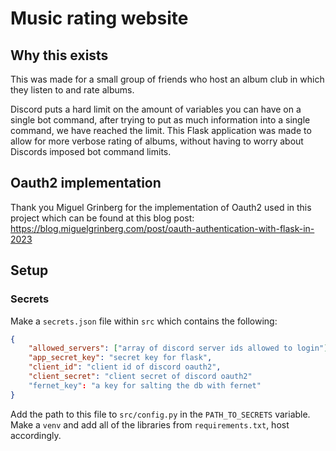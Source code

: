 # Music rating website

## Why this exists

This was made for a small group of friends who host an album club in which they listen 
to and rate albums.

Discord puts a hard limit on the amount of variables you can have on a single bot command, 
after trying to put as much information into a single command, we have reached the limit.
This Flask application was made to allow for more verbose rating of albums, without
having to worry about Discords imposed bot command limits.

## Oauth2 implementation

Thank you Miguel Grinberg for the implementation of Oauth2 used in this project which 
can be found at this blog post: 
https://blog.miguelgrinberg.com/post/oauth-authentication-with-flask-in-2023

## Setup

### Secrets

Make a `secrets.json` file within `src` which contains the following:

```json
{
    "allowed_servers": ["array of discord server ids allowed to login"],
    "app_secret_key": "secret key for flask",
    "client_id": "client id of discord oauth2",
    "client_secret": "client secret of discord oauth2" 
    "fernet_key": "a key for salting the db with fernet"
}
```

Add the path to this file to `src/config.py` in the `PATH_TO_SECRETS` variable.
Make a `venv` and add all of the libraries from `requirements.txt`, host accordingly.
